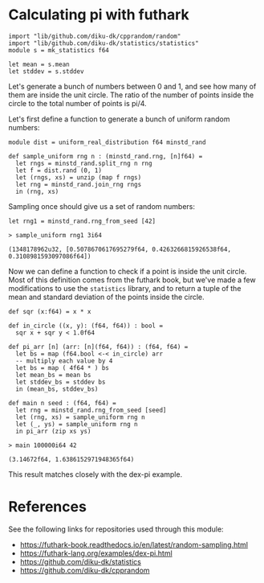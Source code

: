 # Calculating pi with futhark

```futhark
import "lib/github.com/diku-dk/cpprandom/random"
import "lib/github.com/diku-dk/statistics/statistics"
module s = mk_statistics f64

let mean = s.mean
let stddev = s.stddev
```

Let's generate a bunch of numbers between 0 and 1, and see how many of them
are inside the unit circle.  The ratio of the number of points inside the
circle to the total number of points is pi/4.

Let's first define a function to generate a bunch of uniform random numbers:

```futhark
module dist = uniform_real_distribution f64 minstd_rand

def sample_uniform rng n : (minstd_rand.rng, [n]f64) =
  let rngs = minstd_rand.split_rng n rng
  let f = dist.rand (0, 1)
  let (rngs, xs) = unzip (map f rngs)
  let rng = minstd_rand.join_rng rngs
  in (rng, xs)
```

Sampling once should give us a set of random numbers:

```futhark
let rng1 = minstd_rand.rng_from_seed [42] 
```

```
> sample_uniform rng1 3i64
```

```
(1348178962u32, [0.5078670617695279f64, 0.4263266815926538f64, 0.3108981593097086f64])
```


Now we can define a function to check if a point is inside the unit circle.
Most of this definition comes from the futhark book, but we've made a few
modifications to use the `statistics` library, and to return a tuple of
the mean and standard deviation of the points inside the circle.

```futhark
def sqr (x:f64) = x * x

def in_circle ((x, y): (f64, f64)) : bool =
  sqr x + sqr y < 1.0f64

def pi_arr [n] (arr: [n](f64, f64)) : (f64, f64) =
  let bs = map (f64.bool <-< in_circle) arr
  -- multiply each value by 4
  let bs = map ( 4f64 * ) bs
  let mean_bs = mean bs
  let stddev_bs = stddev bs
  in (mean_bs, stddev_bs)

def main n seed : (f64, f64) =
  let rng = minstd_rand.rng_from_seed [seed]
  let (rng, xs) = sample_uniform rng n
  let (_, ys) = sample_uniform rng n
  in pi_arr (zip xs ys)
```

```
> main 100000i64 42
```

```
(3.14672f64, 1.6386152971948365f64)
```


This result matches closely with the dex-pi example.

# References
See the following links for repositories used through this module:

* https://futhark-book.readthedocs.io/en/latest/random-sampling.html
* https://futhark-lang.org/examples/dex-pi.html
* https://github.com/diku-dk/statistics
* https://github.com/diku-dk/cpprandom

